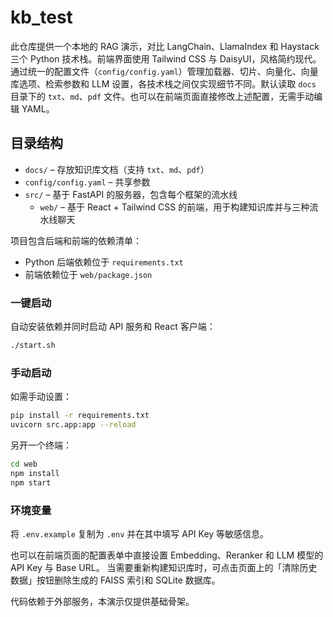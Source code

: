 # kb_test

此仓库提供一个本地的 RAG 演示，对比 LangChain、LlamaIndex 和 Haystack 三个 Python 技术栈。前端界面使用 Tailwind CSS 与 DaisyUI，风格简约现代。通过统一的配置文件（`config/config.yaml`）管理加载器、切片、向量化、向量库选项、检索参数和 LLM 设置，各技术栈之间仅实现细节不同。默认读取 `docs` 目录下的 `txt`、`md`、`pdf` 文件。也可以在前端页面直接修改上述配置，无需手动编辑 YAML。

## 目录结构

- `docs/` – 存放知识库文档（支持 `txt`、`md`、`pdf`）
- `config/config.yaml` – 共享参数
- `src/` – 基于 FastAPI 的服务器，包含每个框架的流水线
  - `web/` – 基于 React + Tailwind CSS 的前端，用于构建知识库并与三种流水线聊天



项目包含后端和前端的依赖清单：


- Python 后端依赖位于 `requirements.txt`
- 前端依赖位于 `web/package.json`

### 一键启动

自动安装依赖并同时启动 API 服务和 React 客户端：

```bash
./start.sh
```

### 手动启动

如需手动设置：

```bash
pip install -r requirements.txt
uvicorn src.app:app --reload
```

另开一个终端：

```bash
cd web
npm install
npm start
```

### 环境变量

将 `.env.example` 复制为 `.env` 并在其中填写 API Key 等敏感信息。

也可以在前端页面的配置表单中直接设置 Embedding、Reranker 和 LLM 模型的 API Key 与 Base URL。
当需要重新构建知识库时，可点击页面上的「清除历史数据」按钮删除生成的 FAISS 索引和 SQLite 数据库。


代码依赖于外部服务，本演示仅提供基础骨架。
